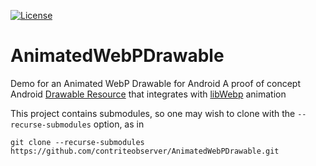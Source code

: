 [![License](https://img.shields.io/badge/license-Apache%202.0%20License-blue.svg)](https://github.com/contriteobserver/RajawaliWebpAnimation/blob/master/LICENSE.txt)

# AnimatedWebPDrawable
Demo for an Animated WebP Drawable for Android
A proof of concept Android [Drawable Resource](https://developer.android.com/guide/topics/resources/drawable-resource) that integrates with [libWebp](https://developers.google.com/speed/webp/docs/api) animation

This project contains submodules, so one may wish to clone with the `--recurse-submodules` option, as in
```
git clone --recurse-submodules https://github.com/contriteobserver/AnimatedWebPDrawable.git
```
